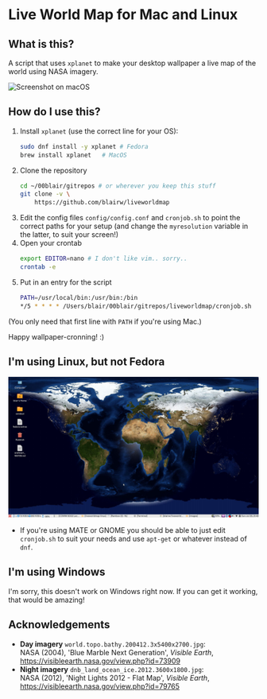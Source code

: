 # Live World Map for Mac and Linux

## What is this?

A script that uses `xplanet` to make your desktop wallpaper a live map of the world using NASA imagery.

![Screenshot on macOS](docs/screenshot-mac.png)

## How do I use this?

1. Install `xplanet` (use the correct line for your OS):  
	```bash
	sudo dnf install -y xplanet # Fedora
    brew install xplanet   # MacOS
	```
2. Clone the repository  
    ```bash
    cd ~/00blair/gitrepos # or wherever you keep this stuff
    git clone -v \
    	https://github.com/blairw/liveworldmap
    ```
3. Edit the config files `config/config.conf` and `cronjob.sh` to point the correct paths for your setup (and change the `myresolution` variable in the latter, to suit your screen!)
4. Open your crontab  
	```bash
	export EDITOR=nano # I don't like vim.. sorry..
	crontab -e
	```
5. Put in an entry for the script
    ```bash
    PATH=/usr/local/bin:/usr/bin:/bin
    */5 * * * * /Users/blair/00blair/gitrepos/liveworldmap/cronjob.sh
    ```
(You only need that first line with `PATH` if you're using Mac.)

Happy wallpaper-cronning! :)

## I'm using Linux, but not Fedora

![Screenshot on Linux](docs/screenshot-linux.png)

- If you're using MATE or GNOME you should be able to just edit `cronjob.sh` to suit your needs and use `apt-get` or whatever instead of `dnf`.

## I'm using Windows

I'm sorry, this doesn't work on Windows right now. If you can get it working, that would be amazing!

## Acknowledgements

- **Day imagery** `world.topo.bathy.200412.3x5400x2700.jpg`:  
	NASA (2004), 'Blue Marble Next Generation', _Visible Earth_, https://visibleearth.nasa.gov/view.php?id=73909
- **Night imagery** `dnb_land_ocean_ice.2012.3600x1800.jpg`:  
  NASA (2012), 'Night Lights 2012 - Flat Map', _Visible Earth_, https://visibleearth.nasa.gov/view.php?id=79765 
